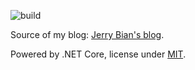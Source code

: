 ![build](https://github.com/JerryBian/blog.laobian.me/workflows/prod/badge.svg)

Source of my blog: [Jerry Bian's blog](https://blog.laobian.me/).

Powered by .NET Core, license under [MIT](./LICENSE).